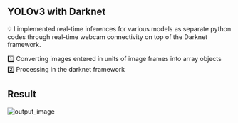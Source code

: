 ## YOLOv3 with Darknet

💡 I implemented real-time inferences for various models as separate python codes through real-time webcam connectivity on top of the Darknet framework. 

1️⃣ Converting images entered in units of image frames into array objects  
2️⃣ Processing in the darknet framework  



## Result
![output_image](https://github.com/gaerom/yolov3/assets/92725975/c48c5682-075c-4389-ab78-ac4c052e65db)

